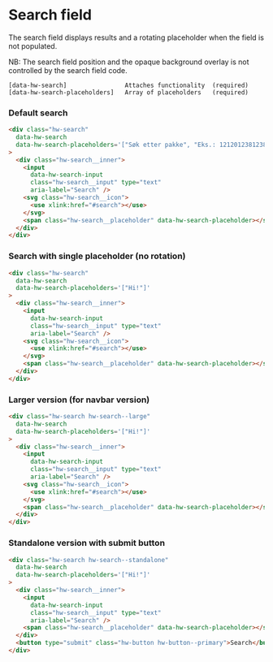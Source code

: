 
# Search field

The search field displays results and a rotating placeholder when the field is not populated.

NB: The search field position and the opaque background overlay is not controlled by the search field code.

```code
[data-hw-search]                Attaches functionality  (required)
[data-hw-search-placeholders]   Array of placeholders   (required)
```

### Default search

```html
<div class="hw-search"
  data-hw-search
  data-hw-search-placeholders='["Søk etter pakke", "Eks.: 1212012381238123", "Eller på nettstedet", "Eks.: Bedriftspakke"]'
>
  <div class="hw-search__inner">
    <input
      data-hw-search-input
      class="hw-search__input" type="text"
      aria-label="Search" />
    <svg class="hw-search__icon">
      <use xlink:href="#search"></use>
    </svg>
    <span class="hw-search__placeholder" data-hw-search-placeholder></span>
  </div>
</div>
```

### Search with single placeholder (no rotation)

```html
<div class="hw-search"
  data-hw-search
  data-hw-search-placeholders='["Hi!"]'
>
  <div class="hw-search__inner">
    <input
      data-hw-search-input
      class="hw-search__input" type="text"
      aria-label="Search" />
    <svg class="hw-search__icon">
      <use xlink:href="#search"></use>
    </svg>
    <span class="hw-search__placeholder" data-hw-search-placeholder></span>
  </div>
</div>
```

### Larger version (for navbar version)

```html
<div class="hw-search hw-search--large"
  data-hw-search
  data-hw-search-placeholders='["Hi!"]'
>
  <div class="hw-search__inner">
    <input
      data-hw-search-input
      class="hw-search__input" type="text"
      aria-label="Search" />
    <svg class="hw-search__icon">
      <use xlink:href="#search"></use>
    </svg>
    <span class="hw-search__placeholder" data-hw-search-placeholder></span>
  </div>
</div>
```

### Standalone version with submit button

```html
<div class="hw-search hw-search--standalone"
  data-hw-search
  data-hw-search-placeholders='["Hi!"]'
>
  <div class="hw-search__inner">
    <input
      data-hw-search-input
      class="hw-search__input" type="text"
      aria-label="Search" />
    <span class="hw-search__placeholder" data-hw-search-placeholder></span>
  </div>
  <button type="submit" class="hw-button hw-button--primary">Search</button>
</div>
```
